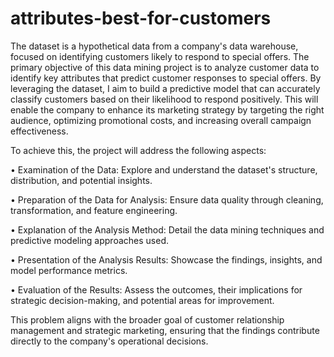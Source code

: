 # attributes-best-for-customers
The dataset is a hypothetical data from a company's data warehouse, focused on identifying customers likely to respond to special offers. The primary objective of this data mining project is to analyze customer data to identify key attributes that predict customer responses to special offers.
By leveraging the dataset, I aim to build a predictive model that can accurately classify customers based on their likelihood to respond positively. This will enable the company to enhance its marketing strategy by targeting the right audience, optimizing promotional costs, and increasing overall campaign effectiveness.

To achieve this, the project will address the following aspects:

•	Examination of the Data: Explore and understand the dataset's structure, distribution, and potential insights.

•	Preparation of the Data for Analysis: Ensure data quality through cleaning, transformation, and feature engineering.

•	Explanation of the Analysis Method: Detail the data mining techniques and predictive modeling approaches used.

•	Presentation of the Analysis Results: Showcase the findings, insights, and model performance metrics.

•	Evaluation of the Results: Assess the outcomes, their implications for strategic decision-making, and potential areas for improvement.

This problem aligns with the broader goal of customer relationship management and strategic marketing, ensuring that the findings contribute directly to the company's operational decisions.

